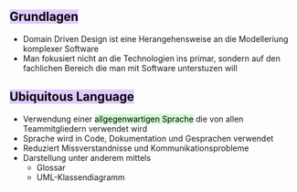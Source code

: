 
## <mark style="background: #D2B3FFA6;">Grundlagen</mark>

- Domain Driven Design ist eine Herangehensweise an die Modelleriung komplexer Software
- Man fokusiert nicht an die Technologien ins primar, sondern auf den fachlichen Bereich die man mit Software unterstuzen will

## <mark style="background: #D2B3FFA6;">Ubiquitous Language</mark>

- Verwendung einer <mark style="background: #BBFABBA6;">allgegenwartigen Sprache</mark> die von allen Teammitgliedern verwendet wird
- Sprache wird in Code, Dokumentation und Gesprachen verwendet
- Reduziert Missverstandnisse und Kommunikationsprobleme
- Darstellung unter anderem mittels
	- Glossar
	- UML-Klassendiagramm

## <mark style="background: #D2B3FFA6;"></mark>